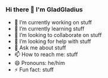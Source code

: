 ### Hi there 👋 I'm GladGladius

- 🔭 I’m currently working on stuff
- 🌱 I’m currently learning stuff
- 👯 I’m looking to collaborate on stuff
- 🤔 I’m looking for help with stuff
- 💬 Ask me about stuff
- 📫 How to reach me: stuff
- 😄 Pronouns: he/him
- ⚡ Fun fact: stuff
